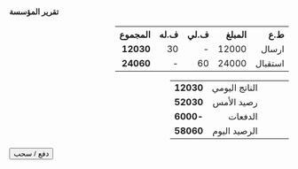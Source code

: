 <h4>
  تقرير المؤسسة
</h4>
 
<div>
    
  <table class="w3-table w3-striped" dir="rtl">
    <tr>
      <th style="text-align:right;">
        ط.ع
      </th>
      <th style="text-align:right;">
        المبلغ
      </th>
      <th style="text-align:right;">
        ف.لي
      </th>
      <th style="text-align:right;">
        ف.له
      </th>
      <th style="text-align:right;">
        <b>
          المجموع
        </b>
      </th>
    </tr>
    <tr>
      <td style="text-align:right;">
        ارسال
      </td>
      <td style="text-align:right;">
       12000
      </td>
      <td style="text-align:right;">
      -
      </td>
      <td style="text-align:right;">
      30
      </td>
      <td style="text-align:right;">
        <b>12030
        </b>
      </td>
    </tr>
    <tr>
      <td style="text-align:right;">
        استقبال
      </td>
      <td style="text-align:right;">
      24000
      </td>
      <td style="text-align:right;">
       60
      </td>
      <td style="text-align:right;">
        -
      </td>
      <td style="text-align:right;">
        <b>
        24060
        </b>
      </td>
    </tr>
  </table>
  <table class="w3-table w3-striped" dir="rtl">
    <tr>
      <td style="text-align:right;">
      </td>
      <td style="text-align:right;">
      </td>
      <td style="text-align:right;">
      </td>
      <td style="text-align:right;">
        الناتج اليومي
      </td>
      <td style="text-align:right;">
        <b>12030
        </b>
      </td>
    </tr>
    <tr>
      <td style="text-align:right;">
      </td>
      <td style="text-align:right;">
      </td>
      <td style="text-align:right;">
      </td>
      <td style="text-align:right;">
        رصيد اﻷمس
      </td>
      <td style="text-align:right;">
        <b>
          52030
        </b>
      </td>
    </tr>
    <tr>
      <td style="text-align:right;">
      </td>
      <td style="text-align:right;">
      </td>
      <td style="text-align:right;">
      </td>
      <td style="text-align:right;">
        الدفعات
      </td>
      <td style="text-align:right;">
        <b>
        -6000
        </b>
      </td>
    </tr>
    <tr>
      <td style="text-align:right;">
      </td>
      <td style="text-align:right;">
      </td>
      <td style="text-align:right;">
      </td>
      <td style="text-align:right;">
        الرصيد اليوم
      </td>
      <td style="text-align:right;" class="w3-yellow">
        <b>
         58060
        </b>
      </td>
    </tr>
  </table>
  <button>
    <span>
      دفع
    </span>
    <span>/</span>
    <span>
      سحب
    </span>
  </button>